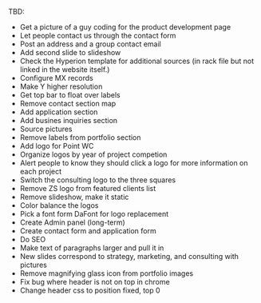 TBD:
 - Get a picture of a guy coding for the product development page
 - Let people contact us through the contact form
 - Post an address and a group contact email
 - Add second slide to slideshow
 - Check the Hyperion template for additional sources (in rack file but not linked in the website itself.)
 - Configure MX records
 - Make Y higher resolution
 - Get top bar to float over labels
 - Remove contact section map
 - Add application section
 - Add busines inquiries section
 - Source pictures
 - Remove labels from portfolio section
 - Add logo for Point WC
 - Organize logos by year of project competion
 - Alert people to know they should click a logo for more information on each project
 - Switch the consulting logo to the three squares
 - Remove ZS logo from featured clients list
 - Remove slideshow, make it static
 - Color balance the logos
 - Pick a font form DaFont for logo replacement
 - Create Admin panel (long-term)
 - Create contact form and application form
 - Do SEO
 - Make text of paragraphs larger and pull it in
 - New slides correspond to strategy, marketing, and consulting with pictures
 - Remove magnifying glass icon from portfolio images
 - Fix bug where header is not on top in chrome
 - Change header css to position fixed, top 0